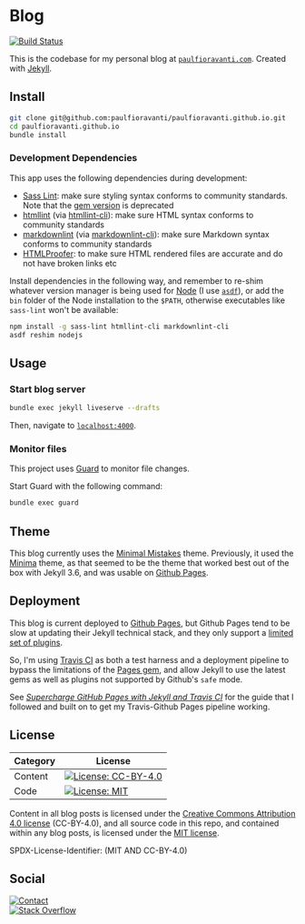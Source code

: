 # Blog

[![Build Status][Build Status image]][Build Status url]

This is the codebase for my personal blog at [`paulfioravanti.com`][].
Created with [Jekyll][].

## Install

```sh
git clone git@github.com:paulfioravanti/paulfioravanti.github.io.git
cd paulfioravanti.github.io
bundle install
```

### Development Dependencies

This app uses the following dependencies during development:

- [Sass Lint][]: make sure styling syntax conforms to
  community standards. Note that the [gem version][scss-lint] is deprecated
- [htmllint][] (via [htmllint-cli][]): make sure HTML
  syntax conforms to community standards
- [markdownlint][] (via [markdownlint-cli][]): make sure Markdown syntax
  conforms to community standards
- [HTMLProofer][]: to make sure HTML rendered files are accurate and do not have
  broken links etc

Install dependencies in the following way, and remember to re-shim whatever
version manager is being used for [Node][] (I use [`asdf`][]), or add the `bin`
folder of the Node installation to the `$PATH`, otherwise executables like
`sass-lint` won't be available:

```sh
npm install -g sass-lint htmllint-cli markdownlint-cli
asdf reshim nodejs
```

## Usage

### Start blog server

```sh
bundle exec jekyll liveserve --drafts
```

Then, navigate to [`localhost:4000`][].

### Monitor files

This project uses [Guard][] to monitor file changes.

Start Guard with the following command:

```sh
bundle exec guard
```

## Theme

This blog currently uses the [Minimal Mistakes][] theme. Previously, it used
the [Minima][] theme, as that seemed to be the theme that worked best out of the
box with Jekyll 3.6, and was usable on [Github Pages][].

## Deployment

This blog is current deployed to [Github Pages][], but Github Pages
tend to be slow at updating their Jekyll technical stack, and they only support
a [limited set of plugins][Github Pages Supported Plugin List].

So, I'm using [Travis CI][] as both a test harness and a deployment pipeline to
bypass the limitations of the [Pages gem][], and allow Jekyll to use the latest
gems as well as plugins not supported by Github's `safe` mode.

See _[Supercharge GitHub Pages with Jekyll and Travis CI][]_ for the guide that
I followed and built on to get my Travis-Github Pages pipeline working.

## License

| Category |                         License                           |
|----------|-----------------------------------------------------------|
| Content  | [![License: CC-BY-4.0][license-cc-badge]][license-cc-url] |
| Code     | [![License: MIT][license-mit-badge]][license-mit-url]     |

Content in all blog posts is licensed under the
[Creative Commons Attribution 4.0 license][license-cc] (CC-BY-4.0), and all
source code in this repo, and contained within any blog posts, is licensed
under the [MIT license][license-mit].

SPDX-License-Identifier: (MIT AND CC-BY-4.0)

## Social

[![Contact][twitter-badge]][twitter-url]<br />
[![Stack Overflow][stackoverflow-badge]][stackoverflow-url]

[`asdf`]: https://github.com/asdf-vm/asdf
[Build Status image]: https://travis-ci.org/paulfioravanti/paulfioravanti.github.io.svg?branch=release
[Build Status url]: https://travis-ci.org/paulfioravanti/paulfioravanti.github.io
[Github Pages]: https://pages.github.com/
[Github Pages Supported Plugin List]: https://pages.github.com/versions/
[Guard]: https://github.com/guard/guard
[htmllint]: https://github.com/htmllint/htmllint
[htmllint-cli]: https://github.com/htmllint/htmllint-cli
[HTMLProofer]: https://github.com/gjtorikian/html-proofer
[`_includes`]: _includes
[Jekyll]: https://jekyllrb.com
[license-cc]: LICENSE-CC-BY-4.0.txt
[license-cc-badge]: https://licensebuttons.net/l/by/4.0/80x15.png
[license-cc-url]: https://creativecommons.org/licenses/by/4.0/
[license-mit]: LICENSE-MIT.txt
[license-mit-badge]: https://img.shields.io/badge/License-MIT-lightgrey.svg
[license-mit-url]: https://opensource.org/licenses/MIT
[`localhost:4000`]: http://localhost:4000/
[markdownlint]: https://github.com/DavidAnson/markdownlint
[markdownlint-cli]: https://github.com/igorshubovych/markdownlint-cli
[Minima]: https://github.com/jekyll/minima
[Minimal Mistakes]: https://github.com/mmistakes/minimal-mistakes
[Node]: https://github.com/nodejs/node
[Pages gem]: https://github.com/github/pages-gem
[`paulfioravanti.com`]: https://paulfioravanti.com
[Sass Lint]: https://github.com/sasstools/sass-lint
[scss-lint]: https://github.com/brigade/scss-lint
[stackoverflow-badge]: http://stackoverflow.com/users/flair/567863.png
[stackoverflow-url]: http://stackoverflow.com/users/567863/paul-fioravanti
[Supercharge GitHub Pages with Jekyll and Travis CI]: https://medium.com/@mcred/supercharge-github-pages-with-jekyll-and-travis-ci-699bc0bde075
[Travis CI]: https://travis-ci.org/
[twitter-badge]: https://img.shields.io/badge/contact-%40paulfioravanti-blue.svg
[twitter-url]: https://twitter.com/paulfioravanti
